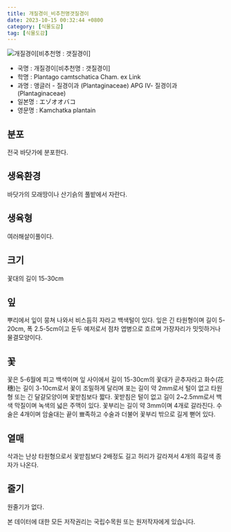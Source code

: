 ```yaml
---
title: 개질경이_비추천명갯질경이
date: 2023-10-15 00:32:44 +0800
category: [식물도감]
tag: [식물도감]
---
```




![개질경이[비추천명 : 갯질경이]](/fileUpload/plants/basic/Plantaginaceae/Plantago/14034/1_th2.JPG)
- 국명 : 개질경이[비추천명 : 갯질경이]
- 학명 : Plantago camtschatica Cham. ex Link
- 과명 : 앵글러 - 질경이과 (Plantaginaceae) APG Ⅳ- 질경이과 (Plantaginaceae)
- 일본명 : エゾオオバコ
- 영문명 : Kamchatka plantain


## 분포
전국 바닷가에 분포한다.
## 생육환경
바닷가의 모래땅이나 산기슭의 풀밭에서 자란다.
## 생육형
여러해살이풀이다.
## 크기
꽃대의 길이 15-30cm
## 잎
뿌리에서 잎이 뭉쳐 나와서 비스듬히 자라고 백색털이 있다. 잎은 긴 타원형이며 길이 5-20cm, 폭 2.5-5cm이고 둔두 예저로서 점차 엽병으로 흐르며 가장자리가 밋밋하거나 물결모양이다.
## 꽃
꽃은 5-6월에 피고 백색이며 잎 사이에서 길이 15-30cm의 꽃대가 곧추자라고 화수(花穗)는 길이 3-10cm로서 꽃이 조밀하게 달리며 포는 길이 약 2mm로서 털이 없고 타원형 또는 긴 달걀모양이며 꽃받침보다 짧다. 꽃받침은 털이 없고 길이 2~2.5mm로서 백색 막질이며 녹색의 넓은 주맥이 있다. 꽃부리는 길이 약 3mm이며 4개로 갈라진다. 수술은 4개이며 암술대는 끝이 뾰족하고 수술과 더불어 꽃부리 밖으로 길게 뻗어 있다.
## 열매
삭과는 난상 타원형으로서 꽃받침보다 2배정도 길고 허리가 갈라져서 4개의 흑갈색 종자가 나온다.
## 줄기
원줄기가 없다.






본 데이터에 대한 모든 저작권리는 국립수목원 또는 원저작자에게 있습니다.

